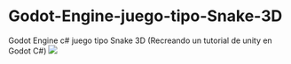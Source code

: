 # Godot-Engine-juego-tipo-Snake-3D
Godot Engine c# juego tipo Snake 3D (Recreando un tutorial de unity en Godot C#)
<img src="http://drive.google.com/uc?export=view&id=0B2nmJ_DIvLZtS0VGSnNRVlVTQTA">
